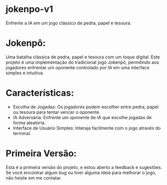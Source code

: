 # jokenpo-v1
Enfrente a IA em um jogo clássico de pedra, papel e tesoura.

# Jokenpô: 
Uma batalha clássica de pedra, papel e tesoura com um toque digital. Este projeto é uma implementação do tradicional jogo Jokenpô, permitindo aos jogadores enfrentar um oponente controlado por IA em uma interface simples e intuitiva.

# Características:
* Escolha de Jogadas: Os jogadores podem escolher entre pedra, papel ou tesoura para tentar vencer o oponente.
* IA Adversária: Enfrente um oponente de IA que escolhe jogadas de forma aleatória.
* Interface de Usuário Simples: Interaja facilmente com o jogo através do terminal.

# Primeira Versão:
Esta é a primeira versão do projeto, e estou aberto a feedback e sugestões. Se você encontrar algum bug ou tiver alguma ideia para melhorar o jogo, não hesite em me contatar. 
